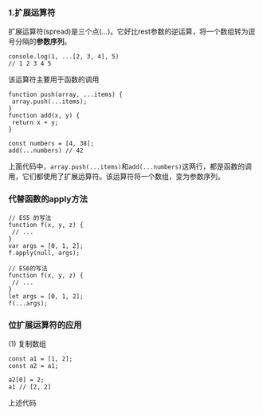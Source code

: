 ### 1.扩展运算符
 扩展运算符(spread)是三个点(...)。它好比rest参数的逆运算，将一个数组转为逗号分隔的**参数序列**。
 ```
 console.log(1, ...[2, 3, 4], 5)
 // 1 2 3 4 5
 ```
 该运算符主要用于函数的调用
 ```
 function push(array, ...items) {
  array.push(...items);
 }
 function add(x, y) {
  return x + y;
 }
 
 const numbers = [4, 38];
 add(...numbers) // 42
 ```
 上面代码中，`array.push(...items)`和`add(...numbers)`这两行，都是函数的调用，它们都使用了扩展运算符。该运算符将一个数组，变为参数序列。
 
 ### 代替函数的apply方法
 ```
 // ES5 的写法
function f(x, y, z) {
  // ...
}
var args = [0, 1, 2];
f.apply(null, args);

// ES6的写法
function f(x, y, z) {
  // ...
}
let args = [0, 1, 2];
f(...args);
 ```
 ### 位扩展运算符的应用
 (1) 复制数组
 ```
const a1 = [1, 2];
const a2 = a1;

a2[0] = 2;
a1 // [2, 2]
 ```
上述代码
